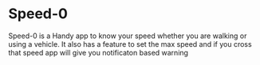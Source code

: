 # Speed-0
Speed-0 is a Handy app to know your speed whether you are walking or using a vehicle. It also has a feature to set the max speed and if you cross that speed app will give you notificaton based warning
